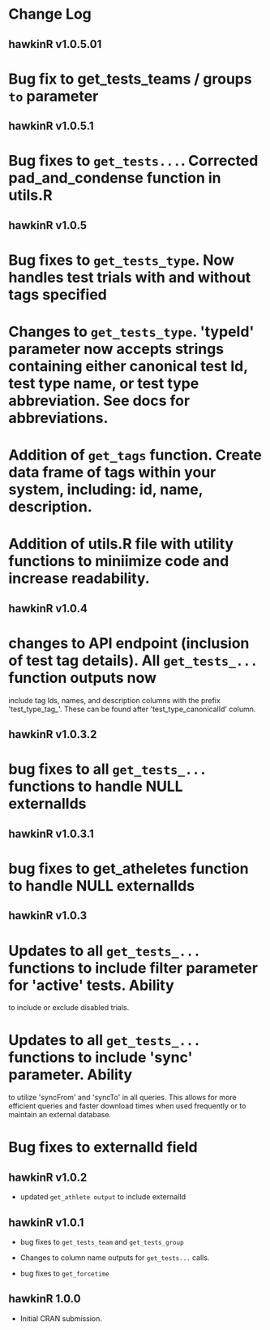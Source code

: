 # Change Log

## hawkinR v1.0.5.01

# Bug fix to get_tests_teams / groups `to` parameter

## hawkinR v1.0.5.1

# Bug fixes to `get_tests...`. Corrected pad_and_condense function in utils.R

## hawkinR v1.0.5

# Bug fixes to `get_tests_type`. Now handles test trials with and without tags specified

# Changes to `get_tests_type`. 'typeId' parameter now accepts strings containing either canonical test Id, test type name, or test type abbreviation.  See docs for abbreviations.

# Addition of `get_tags` function. Create data frame of tags within your system, including: id, name, description.

# Addition of utils.R file with utility functions to miniimize code and increase readability.

## hawkinR v1.0.4

# changes to API endpoint (inclusion of test tag details). All `get_tests_...` function outputs now
include tag Ids, names, and description columns with the prefix 'test_type_tag_'. These can be
found after 'test_type_canonicalId' column.

## hawkinR v1.0.3.2

# bug fixes to all `get_tests_...` functions to handle NULL externalIds

## hawkinR v1.0.3.1

# bug fixes to get_atheletes function to handle NULL externalIds

## hawkinR v1.0.3

# Updates to all `get_tests_...` functions to include filter parameter for 'active' tests. Ability 
to include or exclude disabled trials.

# Updates to all `get_tests_...` functions to include 'sync' parameter. Ability 
to utilize 'syncFrom' and 'syncTo' in all queries. This allows for more efficient queries and 
faster download times when used frequently or to maintain an external database.

# Bug fixes to externalId field

## hawkinR v1.0.2

* updated `get_athlete output` to include externalId

## hawkinR v1.0.1

* bug fixes to `get_tests_team` and `get_tests_group`

* Changes to column name outputs for `get_tests...` calls.

* bug fixes to `get_forcetime`

## hawkinR 1.0.0

* Initial CRAN submission.
